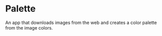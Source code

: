 # Palette
An app that downloads images from the web and creates a color palette from the image colors.
